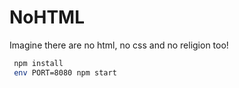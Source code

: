 NoHTML
======================

Imagine there are no html, no css and no religion too!


```sh
 npm install
 env PORT=8080 npm start
```
